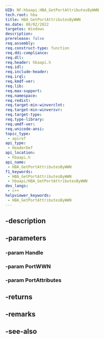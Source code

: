 ```yaml
---
UID: NF:hbaapi.HBA_GetPortAttributesByWWN
tech.root: hba
title: HBA_GetPortAttributesByWWN
ms.date: 08/02/2022
targetos: Windows
description: 
prerelease: false
req.assembly: 
req.construct-type: function
req.ddi-compliance: 
req.dll: 
req.header: hbaapi.h
req.idl: 
req.include-header: 
req.irql: 
req.kmdf-ver: 
req.lib: 
req.max-support: 
req.namespace: 
req.redist: 
req.target-min-winverclnt: 
req.target-min-winversvr: 
req.target-type: 
req.type-library: 
req.umdf-ver: 
req.unicode-ansi: 
topic_type:
 - apiref
api_type:
 - HeaderDef
api_location:
 - hbaapi.h
api_name:
 - HBA_GetPortAttributesByWWN
f1_keywords:
 - HBA_GetPortAttributesByWWN
 - hbaapi/HBA_GetPortAttributesByWWN
dev_langs:
 - c++
helpviewer_keywords:
 - HBA_GetPortAttributesByWWN
---
```


## -description

## -parameters

### -param Handle

### -param PortWWN

### -param PortAttributes

## -returns

## -remarks

## -see-also

